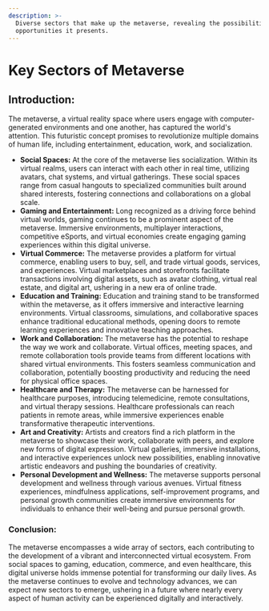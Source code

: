 ```yaml
---
description: >-
  Diverse sectors that make up the metaverse, revealing the possibilities and
  opportunities it presents.
---
```


# Key Sectors of Metaverse

## **Introduction**:

The metaverse, a virtual reality space where users engage with computer-generated environments and one another, has captured the world's attention. This futuristic concept promises to revolutionize multiple domains of human life, including entertainment, education, work, and socialization.

* **Social Spaces:** At the core of the metaverse lies socialization. Within its virtual realms, users can interact with each other in real time, utilizing avatars, chat systems, and virtual gatherings. These social spaces range from casual hangouts to specialized communities built around shared interests, fostering connections and collaborations on a global scale.
* **Gaming and Entertainment:** Long recognized as a driving force behind virtual worlds, gaming continues to be a prominent aspect of the metaverse. Immersive environments, multiplayer interactions, competitive eSports, and virtual economies create engaging gaming experiences within this digital universe.
* **Virtual Commerce:** The metaverse provides a platform for virtual commerce, enabling users to buy, sell, and trade virtual goods, services, and experiences. Virtual marketplaces and storefronts facilitate transactions involving digital assets, such as avatar clothing, virtual real estate, and digital art, ushering in a new era of online trade.
* **Education and Training:** Education and training stand to be transformed within the metaverse, as it offers immersive and interactive learning environments. Virtual classrooms, simulations, and collaborative spaces enhance traditional educational methods, opening doors to remote learning experiences and innovative teaching approaches.
* **Work and Collaboration:** The metaverse has the potential to reshape the way we work and collaborate. Virtual offices, meeting spaces, and remote collaboration tools provide teams from different locations with shared virtual environments. This fosters seamless communication and collaboration, potentially boosting productivity and reducing the need for physical office spaces.
* **Healthcare and Therapy:** The metaverse can be harnessed for healthcare purposes, introducing telemedicine, remote consultations, and virtual therapy sessions. Healthcare professionals can reach patients in remote areas, while immersive experiences enable transformative therapeutic interventions.
* **Art and Creativity:** Artists and creators find a rich platform in the metaverse to showcase their work, collaborate with peers, and explore new forms of digital expression. Virtual galleries, immersive installations, and interactive experiences unlock new possibilities, enabling innovative artistic endeavors and pushing the boundaries of creativity.
* **Personal Development and Wellness:** The metaverse supports personal development and wellness through various avenues. Virtual fitness experiences, mindfulness applications, self-improvement programs, and personal growth communities create immersive environments for individuals to enhance their well-being and pursue personal growth.

### Conclusion:

The metaverse encompasses a wide array of sectors, each contributing to the development of a vibrant and interconnected virtual ecosystem. From social spaces to gaming, education, commerce, and even healthcare, this digital universe holds immense potential for transforming our daily lives. As the metaverse continues to evolve and technology advances, we can expect new sectors to emerge, ushering in a future where nearly every aspect of human activity can be experienced digitally and interactively.

